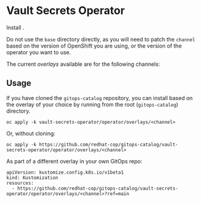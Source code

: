 # Vault Secrets Operator

Install .

Do not use the `base` directory directly, as you will need to patch the `channel` based on the version of OpenShift you are using, or the version of the operator you want to use.

The current *overlays* available are for the following channels:



## Usage

If you have cloned the `gitops-catalog` repository, you can install  based on the overlay of your choice by running from the root (`gitops-catalog`) directory.

```
oc apply -k vault-secrets-operator/operator/overlays/<channel>
```

Or, without cloning:

```
oc apply -k https://github.com/redhat-cop/gitops-catalog/vault-secrets-operator/operator/overlays/<channel>
```

As part of a different overlay in your own GitOps repo:

```
apiVersion: kustomize.config.k8s.io/v1beta1
kind: Kustomization
resources:
  - https://github.com/redhat-cop/gitops-catalog/vault-secrets-operator/operator/overlays/<channel>?ref=main
```
